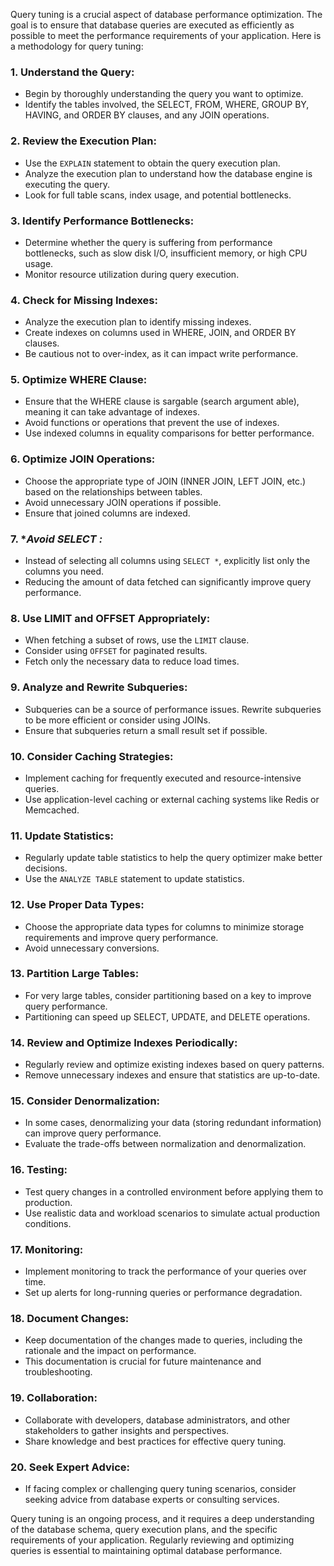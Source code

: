 Query tuning is a crucial aspect of database performance optimization. The goal is to ensure that database queries are executed as efficiently as possible to meet the performance requirements of your application. Here is a methodology for query tuning:

### 1. **Understand the Query:**
   - Begin by thoroughly understanding the query you want to optimize.
   - Identify the tables involved, the SELECT, FROM, WHERE, GROUP BY, HAVING, and ORDER BY clauses, and any JOIN operations.

### 2. **Review the Execution Plan:**
   - Use the `EXPLAIN` statement to obtain the query execution plan.
   - Analyze the execution plan to understand how the database engine is executing the query.
   - Look for full table scans, index usage, and potential bottlenecks.

### 3. **Identify Performance Bottlenecks:**
   - Determine whether the query is suffering from performance bottlenecks, such as slow disk I/O, insufficient memory, or high CPU usage.
   - Monitor resource utilization during query execution.

### 4. **Check for Missing Indexes:**
   - Analyze the execution plan to identify missing indexes.
   - Create indexes on columns used in WHERE, JOIN, and ORDER BY clauses.
   - Be cautious not to over-index, as it can impact write performance.

### 5. **Optimize WHERE Clause:**
   - Ensure that the WHERE clause is sargable (search argument able), meaning it can take advantage of indexes.
   - Avoid functions or operations that prevent the use of indexes.
   - Use indexed columns in equality comparisons for better performance.

### 6. **Optimize JOIN Operations:**
   - Choose the appropriate type of JOIN (INNER JOIN, LEFT JOIN, etc.) based on the relationships between tables.
   - Avoid unnecessary JOIN operations if possible.
   - Ensure that joined columns are indexed.

### 7. **Avoid SELECT *:**
   - Instead of selecting all columns using `SELECT *`, explicitly list only the columns you need.
   - Reducing the amount of data fetched can significantly improve query performance.

### 8. **Use LIMIT and OFFSET Appropriately:**
   - When fetching a subset of rows, use the `LIMIT` clause.
   - Consider using `OFFSET` for paginated results.
   - Fetch only the necessary data to reduce load times.

### 9. **Analyze and Rewrite Subqueries:**
   - Subqueries can be a source of performance issues. Rewrite subqueries to be more efficient or consider using JOINs.
   - Ensure that subqueries return a small result set if possible.

### 10. **Consider Caching Strategies:**
   - Implement caching for frequently executed and resource-intensive queries.
   - Use application-level caching or external caching systems like Redis or Memcached.

### 11. **Update Statistics:**
   - Regularly update table statistics to help the query optimizer make better decisions.
   - Use the `ANALYZE TABLE` statement to update statistics.

### 12. **Use Proper Data Types:**
   - Choose the appropriate data types for columns to minimize storage requirements and improve query performance.
   - Avoid unnecessary conversions.

### 13. **Partition Large Tables:**
   - For very large tables, consider partitioning based on a key to improve query performance.
   - Partitioning can speed up SELECT, UPDATE, and DELETE operations.

### 14. **Review and Optimize Indexes Periodically:**
   - Regularly review and optimize existing indexes based on query patterns.
   - Remove unnecessary indexes and ensure that statistics are up-to-date.

### 15. **Consider Denormalization:**
   - In some cases, denormalizing your data (storing redundant information) can improve query performance.
   - Evaluate the trade-offs between normalization and denormalization.

### 16. **Testing:**
   - Test query changes in a controlled environment before applying them to production.
   - Use realistic data and workload scenarios to simulate actual production conditions.

### 17. **Monitoring:**
   - Implement monitoring to track the performance of your queries over time.
   - Set up alerts for long-running queries or performance degradation.

### 18. **Document Changes:**
   - Keep documentation of the changes made to queries, including the rationale and the impact on performance.
   - This documentation is crucial for future maintenance and troubleshooting.

### 19. **Collaboration:**
   - Collaborate with developers, database administrators, and other stakeholders to gather insights and perspectives.
   - Share knowledge and best practices for effective query tuning.

### 20. **Seek Expert Advice:**
   - If facing complex or challenging query tuning scenarios, consider seeking advice from database experts or consulting services.

Query tuning is an ongoing process, and it requires a deep understanding of the database schema, query execution plans, and the specific requirements of your application. Regularly reviewing and optimizing queries is essential to maintaining optimal database performance.

